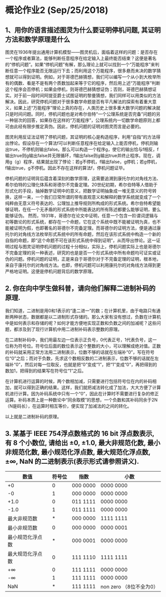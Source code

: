 # 概论作业2 (Sep/25/2018)

## 1、用你的语言描述图灵为什么要证明停机问题, 其证明方法和数学原理是什么

图灵在1936年提出通用计算机模型——图灵机后，面临着这样的问题：是否存在一个程序或者算法，能够判断任意程序在给定输入上最终能否结束？这便是著名的“停机问题”。如果“停机问题”有解，那么理论上就可以找到一个“万能程序”来判断任意一个程序能否无限运行下去；而利用这个万能程序，很多悬而未决的数学猜想就可以得到证明。例如，对于哥德巴赫猜想，我们可以编写一个从小到大枚举所有的偶数、看是不是有两个质数加起来等于它的程序，然后用上述“万能程序”判断这个程序会否停机；如果会停机，则哥德巴赫猜想证伪；否则，哥德巴赫猜想证实。对于前一段时间阿提亚爵士试图证明的黎曼猜想，我们同样可以用类似的方法解决。因此，研究停机问题对于很多数学命题是否有平凡解法的探索有着重大意义，如果上述“万能程序”理论上真的存在，人类历史上很多重大数学问题的解决就只是时间问题。同时，停机问题也是对希尔伯特“一个公理系统是否完备”问题的另一种层次的回答，如果存在这样的“万能程序”，公理系统内一切数学命题原则上都可由此经有限步推定真伪。因此，停机问题的证明对图灵而言是必要的。

图灵利用反证法证明了停机问题，其证明的核心是构造程序，利用“自指”的方法得出悖论。假设存在一个算法f可以判断任意程序在给定输入上能否停机，停机则输出true，不停机则输出false。那么可以构造一个程序g，使它的输出恰与f相反，f输出true则g输出false并无限循环，f输出false则g输出true并终止程序。现在，调用g（g）程序，结果就出现了悖论：若g不停机，f输出false，g停机；若g停机，f输出true，g不停机。因此不存在这样的算法f，停机问题证毕。

停机问题的证明背后蕴含着深刻的数学原理，这需要追溯到康托尔的对角线方法、希尔伯特的公理化体系和哥德尔不完备定理。20世纪初期，希尔伯特等人借助于形式化的手段，抽掉数学证明中的意义，把数学证明抽象成一堆无意义的符号转换，这样一来，一个我们日常所谓的带有直观意义和解释的数学系统就变成了一个纯粹由无意义符号表达的、公理加上推导规则所构成的形式系统。希尔伯特希望能够证明，在任一个无矛盾的形式系统中所能表达的所有陈述都要么能够证明，要么能够证伪。 然而，1931年，哥德尔在论文中证明，任意一个包含一阶谓词逻辑与初等数论的形式系统，都存在一个命题，它在这个系统中既不能被证明为真，也不能被证明为假，也即著名的哥德尔不完备定理。而哥德尔的证明方法，便是通过康托尔的对角线方法枚举形式系统中的所有命题，然后在该形式系统中构造一个新的自指的命题，即“这个命题不可在该形式系统中得到证明”，从而导出悖论。这一证明过程与图灵证明停机问题的过程十分相似，实际上，停机问题实际上也是哥德尔不完备定理的另一种表述，研究的也是是否一个形式系统中所有命题均可证实或证伪的问题。停机问题的证明，正是来自于哥德尔对于不完备定理的证明，根本地，来自于康托尔的对角线方法。也即，停机问题可以利用康托尔的对角线方法得到更严格地证明。这便是停机问题背后的数学原理。




## 2.	你在向中学生做科普，请向他们解释二进制补码的原理.

我们知道，二进制是用0和1表示的“逢二进一”的数；在计算机里，由于电路只有通断两种状态，数据都是以二进制形式存储的。那么大家有没有想过，负数在计算机中是如何表示和存储的呢？如何才能方便地实现正数和负数之间的加减呢？这些问题，都涉及到了现行计算机中用二进制补码表示整数的原理。

在二进制补码中，我们用最左边一位表示正负号，0代表正号，1代表负号，这一位称为符号位。符号位后面的数位表示这个整数的大小，可以理解成绝对值。正数的补码就采用正常方法用二进制表示，位数不够的话就在左端补“0”，写在符号位“0”之后；而对于负数，先求这个数相反数的二进制表示，位数不够的话就在左端补“0”，然后对每一位取反，也就是把“0”变成“1”，把“1”变成“0”，再把得到的数加1，把得到的结果写在符号位“1”之后。

在计算机进行运算的时候，两个数相加减，只需要进行包括符号位在内的补码相加，就可以得到正确的结果。这样，我们就把减法转化成了加法，大大方便了计算机进行计算。因为补码系统中只有一个“0”，因此在计算时不需要进行复杂的修正运算。补码本质上是一种数论中“同余取模”的思想，一个负数和其补码同余于2N（N是码长），在运算时相互等价，便实现了加减法的之间的转化。

以上就是二进制补码的原理。




## 3.	某基于 IEEE 754浮点数格式的 16 bit 浮点数表示, 有 8 个小数位, 请给出 ±0, ±1.0, 最大非规范化数, 最小非规范化数, 最小规范化浮点数, 最大规范化浮点数,±∞, NaN 的二进制表示(表示形式请参照讲义). 

| 数值 | 符号位 | 指数 | 小数 |
| ----- | ------- | ------ | ------- |
| +0 | 0 | 000 0000 | 0000 0000 |
| -0 | 1 | 000 0000 | 0000 0000 |
| +1.0 | 0 | 011 1111 | 0000 0000 |
| -1.0 | 1 | 011 1111 | 0000 0000 |
| 最大非规范数 | * | 000 0000 | 1111 1111 |           
| 最小非规范数 | 0 | 000 0000 | 0000 0001 |           
| 最小规范化浮点数 | * | 000 0001 | 0000 0000 |                 
| 最大规范化浮点数 | 0 | 111 1110 | 1111 1111 |                
| +∞ | 0 | 111 1111 | 0000 0000 |
| -∞ | 1 | 111 1111 | 0000 0000 |
| NaN | * | 111 1111 | non zero  （8位不全为0）|

